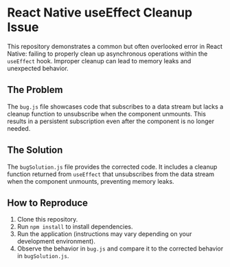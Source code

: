 # React Native useEffect Cleanup Issue

This repository demonstrates a common but often overlooked error in React Native: failing to properly clean up asynchronous operations within the `useEffect` hook.  Improper cleanup can lead to memory leaks and unexpected behavior.

## The Problem

The `bug.js` file showcases code that subscribes to a data stream but lacks a cleanup function to unsubscribe when the component unmounts. This results in a persistent subscription even after the component is no longer needed.

## The Solution

The `bugSolution.js` file provides the corrected code.  It includes a cleanup function returned from `useEffect` that unsubscribes from the data stream when the component unmounts, preventing memory leaks.

## How to Reproduce

1. Clone this repository.
2. Run `npm install` to install dependencies.
3. Run the application (instructions may vary depending on your development environment).
4. Observe the behavior in `bug.js` and compare it to the corrected behavior in `bugSolution.js`.